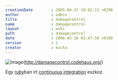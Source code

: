 ```yaml
---
creationDate        : 2005-04-27 10:02:13 +0200 
author              : admin 
title               : damagecontrol 
name                : damagecontrol 
layout              : wiki 
path                : damagecontrol 
date                : 2006-03-26 01:47:50 +0100 
version             : 1 
creator             : kocka 
---
```

![image](http://damagecontrol.codehaus.org/damagecontrol-logo.png)(http://damagecontrol.codehaus.org/)

Egy [ruby](ruby.html)ban irt [continuous integration](Continuous%20Integration.html) eszkoz.
